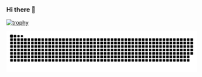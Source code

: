 ### Hi there 👋
[![trophy](https://github-profile-trophy.vercel.app/?username=Xstoudi&theme=onedark)](https://github.com/ryo-ma/github-profile-trophy)

![github contribution grid snake animation](https://raw.githubusercontent.com/platane/platane/output/github-contribution-grid-snake.svg)


<!--
**Xstoudi/Xstoudi** is a ✨ _special_ ✨ repository because its `README.md` (this file) appears on your GitHub profile.

Here are some ideas to get you started:

- 🔭 I’m currently working on ...
- 🌱 I’m currently learning ...
- 👯 I’m looking to collaborate on ...
- 🤔 I’m looking for help with ...
- 💬 Ask me about ...
- 📫 How to reach me: ...
- 😄 Pronouns: ...
- ⚡ Fun fact: ...
-->
